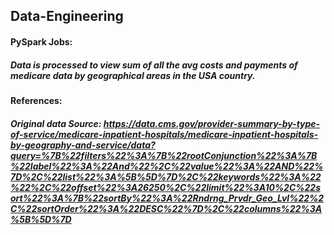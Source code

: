 ## Data-Engineering

#### PySpark Jobs:
##### Data is processed to view sum of all the avg costs and payments of medicare data by geographical areas in the USA country.


#### References: 
##### Original data Source: https://data.cms.gov/provider-summary-by-type-of-service/medicare-inpatient-hospitals/medicare-inpatient-hospitals-by-geography-and-service/data?query=%7B%22filters%22%3A%7B%22rootConjunction%22%3A%7B%22label%22%3A%22And%22%2C%22value%22%3A%22AND%22%7D%2C%22list%22%3A%5B%5D%7D%2C%22keywords%22%3A%22%22%2C%22offset%22%3A26250%2C%22limit%22%3A10%2C%22sort%22%3A%7B%22sortBy%22%3A%22Rndrng_Prvdr_Geo_Lvl%22%2C%22sortOrder%22%3A%22DESC%22%7D%2C%22columns%22%3A%5B%5D%7D
